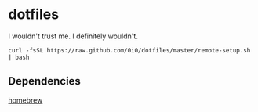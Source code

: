 # dotfiles

I wouldn't trust me. I definitely wouldn't.
```
curl -fsSL https://raw.github.com/0i0/dotfiles/master/remote-setup.sh | bash
```

## Dependencies

[homebrew](https://brew.sh/)